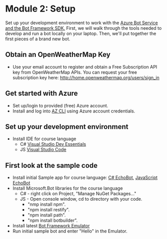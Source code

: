 # Module 2: Setup
Set up your development environment to work with the [Azure Bot Service and the Bot Framework SDK.](https://docs.microsoft.com/en-us/azure/bot-service/bot-service-overview-introduction?view=azure-bot-service-4.0) First, we
will walk through the tools needed to develop and run a bot locally on your laptop. Then, we'll put together the first pieces
of a brand new bot.

## Obtain an OpenWeatherMap Key
* Use your email account to register and obtain a Free Subscription API key from OpenWeatherMap APIs.
  You can request your free subscription key here: http://home.openweathermap.org/users/sign_in

## Get started with Azure
* Set up/login to provided (free) Azure account.
* Install and log into [AZ CLI](https://aka.ms/az-cli-download) using Azure account credentials.

## Set up your development environment
* Install IDE for course language
  - C# [Visual Studio Dev Essentials](https://visualstudio.microsoft.com/dev-essentials/)
  - JS [Visual Studio Code](https://code.visualstudio.com/Download)

## First look at the sample code
* Install initial Sample app for course language: [C# EchoBot](https://aka.ms/cs-echobot-sample), [JavaScript EchoBot](https://aka.ms/js-echobot-sample)
* Install Microsoft.Bot libraries for the course language
  - C# - right click on Project, "Manage NuGet Packages..."
  - JS - Open console window, cd to directory with your code.
    - "nmp install npm".
    - "npm install restify".
    - "npm install path".
    - "npm install botbuilder".
* Install latest [Bot Framework Emulator](https://aka.ms/bot-framework-emulator-readme)
* Run initial sample bot and enter "Hello" in the Emulator.
